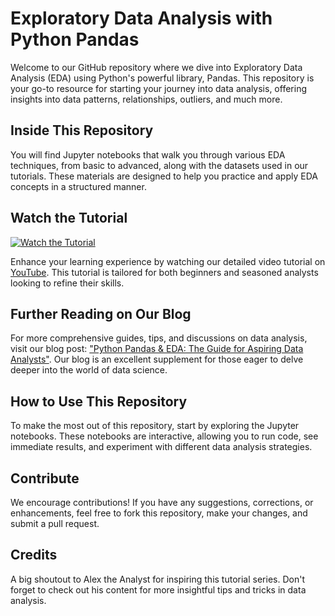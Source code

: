 # Exploratory Data Analysis with Python Pandas

Welcome to our GitHub repository where we dive into Exploratory Data Analysis (EDA) using Python's powerful library, Pandas. This repository is your go-to resource for starting your journey into data analysis, offering insights into data patterns, relationships, outliers, and much more.

## Inside This Repository

You will find Jupyter notebooks that walk you through various EDA techniques, from basic to advanced, along with the datasets used in our tutorials. These materials are designed to help you practice and apply EDA concepts in a structured manner.

## Watch the Tutorial

[![Watch the Tutorial](http://img.youtube.com/vi/FRzFO9bZlVw/0.jpg)](https://www.youtube.com/watch?v=FRzFO9bZlVw)

Enhance your learning experience by watching our detailed video tutorial on [YouTube](https://www.youtube.com/watch?v=FRzFO9bZlVw). This tutorial is tailored for both beginners and seasoned analysts looking to refine their skills.

## Further Reading on Our Blog

For more comprehensive guides, tips, and discussions on data analysis, visit our blog post: ["Python Pandas & EDA: The Guide for Aspiring Data Analysts"](https://blog.netrva.com/python-pandas-eda-the-guide-for-aspiring-data-analysts). Our blog is an excellent supplement for those eager to delve deeper into the world of data science.

## How to Use This Repository

To make the most out of this repository, start by exploring the Jupyter notebooks. These notebooks are interactive, allowing you to run code, see immediate results, and experiment with different data analysis strategies.

## Contribute

We encourage contributions! If you have any suggestions, corrections, or enhancements, feel free to fork this repository, make your changes, and submit a pull request.

## Credits

A big shoutout to Alex the Analyst for inspiring this tutorial series. Don't forget to check out his content for more insightful tips and tricks in data analysis.

